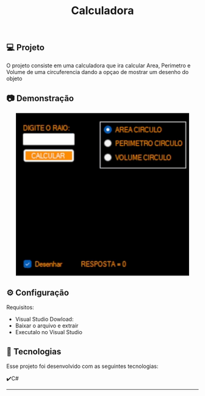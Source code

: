 <h1 align="center">
   Calculadora
</h1>

<br>

## 💻 Projeto

O projeto consiste em uma calculadora que ira calcular Area, Perimetro e Volume de uma circuferencia dando a opçao de mostrar um desenho do objeto

## :camera: Demonstração

<div align="center" >
  <img src="./teste.gif" alt="demo-web" height="425">
</div>

## ⚙ Configuração

Requisitos: 
- Visual Studio 
Dowload:
- Baixar o arquivo e extrair
- Executalo no Visual Studio


## :rocket: Tecnologias

Esse projeto foi desenvolvido com as seguintes tecnologias:

✔️C#

---
